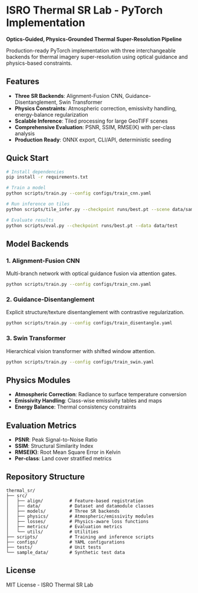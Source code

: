 # ISRO Thermal SR Lab - PyTorch Implementation

**Optics-Guided, Physics-Grounded Thermal Super-Resolution Pipeline**

Production-ready PyTorch implementation with three interchangeable backends for thermal imagery super-resolution using optical guidance and physics-based constraints.

## Features

- **Three SR Backends**: Alignment-Fusion CNN, Guidance-Disentanglement, Swin Transformer
- **Physics Constraints**: Atmospheric correction, emissivity handling, energy-balance regularization
- **Scalable Inference**: Tiled processing for large GeoTIFF scenes
- **Comprehensive Evaluation**: PSNR, SSIM, RMSE(K) with per-class analysis
- **Production Ready**: ONNX export, CLI/API, deterministic seeding

## Quick Start

```bash
# Install dependencies
pip install -r requirements.txt

# Train a model
python scripts/train.py --config configs/train_cnn.yaml

# Run inference on tiles
python scripts/tile_infer.py --checkpoint runs/best.pt --scene data/sample_scene

# Evaluate results
python scripts/eval.py --checkpoint runs/best.pt --data data/test
```

## Model Backends

### 1. Alignment-Fusion CNN
Multi-branch network with optical guidance fusion via attention gates.
```bash
python scripts/train.py --config configs/train_cnn.yaml
```

### 2. Guidance-Disentanglement
Explicit structure/texture disentanglement with contrastive regularization.
```bash
python scripts/train.py --config configs/train_disentangle.yaml
```

### 3. Swin Transformer
Hierarchical vision transformer with shifted window attention.
```bash
python scripts/train.py --config configs/train_swin.yaml
```

## Physics Modules

- **Atmospheric Correction**: Radiance to surface temperature conversion
- **Emissivity Handling**: Class-wise emissivity tables and maps
- **Energy Balance**: Thermal consistency constraints

## Evaluation Metrics

- **PSNR**: Peak Signal-to-Noise Ratio
- **SSIM**: Structural Similarity Index
- **RMSE(K)**: Root Mean Square Error in Kelvin
- **Per-class**: Land cover stratified metrics

## Repository Structure

```
thermal_sr/
├── src/
│   ├── align/          # Feature-based registration
│   ├── data/           # Dataset and datamodule classes
│   ├── models/         # Three SR backends
│   ├── physics/        # Atmospheric/emissivity modules
│   ├── losses/         # Physics-aware loss functions
│   ├── metrics/        # Evaluation metrics
│   └── utils/          # Utilities
├── scripts/            # Training and inference scripts
├── configs/            # YAML configurations
├── tests/              # Unit tests
└── sample_data/        # Synthetic test data
```

## License

MIT License - ISRO Thermal SR Lab